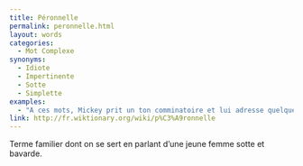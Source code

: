 ```yaml
---
title: Péronnelle
permalink: peronnelle.html
layout: words
categories:
  - Mot Complexe
synonyms:
  - Idiote
  - Impertinente
  - Sotte
  - Simplette
examples:
  - "A ces mots, Mickey prit un ton comminatoire et lui adresse quelques privautés : il la traite &quot;espèce de&quot;<br /><br />réponse a : péronnelle !<br />réponse b : pie grièche !<br />réponse c : poissarde !<br />réponse d : pôv' cloche !<br />"
link: http://fr.wiktionary.org/wiki/p%C3%A9ronnelle
---
```


Terme familier dont on se sert en parlant d’une jeune femme sotte et bavarde. 
